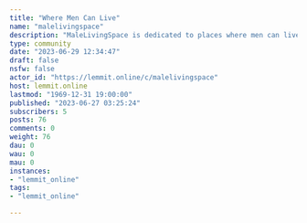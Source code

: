 ```yaml
---
title: "Where Men Can Live" 
name: "malelivingspace"
description: "MaleLivingSpace is dedicated to places where men can live. Here you can find posts discussing, showing, improving, and maintaining apartments,..."
type: community
date: "2023-06-29 12:34:47"
draft: false
nsfw: false
actor_id: "https://lemmit.online/c/malelivingspace"
host: lemmit.online
lastmod: "1969-12-31 19:00:00"
published: "2023-06-27 03:25:24"
subscribers: 5
posts: 76
comments: 0
weight: 76
dau: 0
wau: 0
mau: 0
instances:
- "lemmit_online"
tags: 
- "lemmit_online"

---
```

